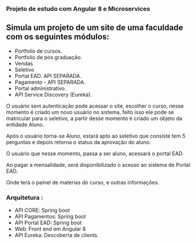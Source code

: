 ### Projeto de estudo com Angular 8 e Microservices

## Simula um projeto de um site de uma faculdade com os seguintes módulos:

- Portfolio de cursos.
- Portfolio de pós graduação.
- Vendas
- Seletivo
- Portal EAD. API SEPARADA.
- Pagamento - API SEPARADA.
- Portal administrativo.
- API Service Discovery (Eureka).

O usuário sem autenticação pode acessar o site, escolher o curso, nesse momento é criado um novo usuário no sistema, feito isso ele pode se matricular para o seletivo, a partir desse momento é criado um objeto da entidade Aluno.

Após o usuário torna-se Aluno, estará apto ao seletivo que consiste tem 5 perguntas e depois retorna o status da aprovação do aluno.

O usuário que nesse momento, passa a ser aluno, acessará o portal EAD.

Ao pagar a mensalidade, será disponibilizado o acesso ao sistema de Portal EAD.

Onde terá o painel de materias do curso, e outras informações.

### Arquitetura :

- API CORE: Spring boot
- API Pagamentos: Spring boot
- API Portal EAD: Spring boot
- Web: Front end em Angular 8
- API Eureka: Descoberta de clients.
